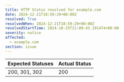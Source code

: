 ```yaml
---
title: HTTP Status resolved for example.com
date: 2024-12-21T18:59:29+00:00Z
resolved: True
resolvedWhen: 2024-12-21T18:59:29+00:00Z
resolvedStartTime: 2024-10-25T21:09:43.191474+00:00
severity: notice
affected:
  - example.com
section: issue
---
```


| Expected Statuses | Actual Status  |
|-------------------|----------------|
| 200, 301, 302 | 200 |
